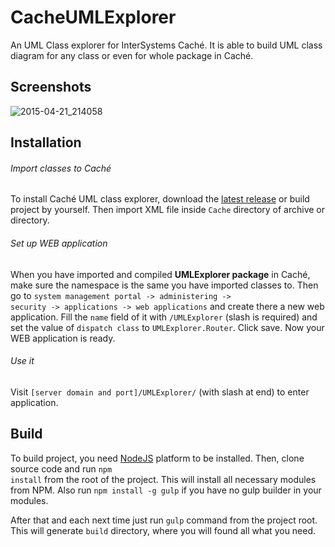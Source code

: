 # CacheUMLExplorer
An UML Class explorer for InterSystems Caché. It is able to build UML class diagram for any class or even for whole package in Caché.

## Screenshots

![2015-04-21_214058](https://cloud.githubusercontent.com/assets/4989256/7525432/180dafd8-f512-11e4-80dc-3c5721d3b858.png)

## Installation

###### Import classes to Caché
To install Caché UML class explorer, download the [latest release](https://github.com/ZitRos/CacheUMLExplorer/releases) or build project by yourself. Then import XML file inside <code>Cache</code> directory of archive or directory.

###### Set up WEB application
When you have imported and compiled <b>UMLExplorer package</b> in Caché, make sure the namespace is the same you have imported classes to. Then go to <code>system management portal -> administering -> security -> applications -> web applications</code> and create there a new web application. Fill the <code>name</code> field of it with <code>/UMLExplorer</code> (slash is required) and set the value of <code>dispatch class</code> to <code>UMLExplorer.Router</code>. Click save. Now your WEB application is ready.

###### Use it
Visit <code>[server domain and port]/UMLExplorer/</code> (with slash at end) to enter application.

## Build

To build project, you need [NodeJS](https://nodejs.org) platform to be installed. Then, clone source code and run <code>npm install</code> from the root of the project. This will install all necessary modules from NPM. Also run <code>npm install -g gulp</code> if you have no gulp builder in your modules.

After that and each next time just run <code>gulp</code> command from the project root. This will generate <code>build</code> directory, where you will found all what you need.
